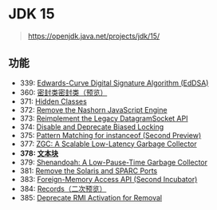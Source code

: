 # JDK 15

> https://openjdk.java.net/projects/jdk/15/

## 功能

* 339:  [Edwards-Curve Digital Signature Algorithm (EdDSA)](https://openjdk.java.net/jeps/339) 
* 360:  [密封类密封类（预览）](编程语言/Java/Javalang/openjdk/功能特性和语法糖/密封类.md)
* 371:  [Hidden Classes](https://openjdk.java.net/jeps/371) 
* 372:  [Remove the Nashorn JavaScript Engine](https://openjdk.java.net/jeps/372) 
* 373:  [Reimplement the Legacy DatagramSocket API](https://openjdk.java.net/jeps/373) 
* 374:  [Disable and Deprecate Biased Locking](https://openjdk.java.net/jeps/374) 
* 375:  [Pattern Matching for instanceof (Second Preview)](https://openjdk.java.net/jeps/375) 
* 377:  [ZGC: A Scalable Low-Latency Garbage Collector](https://openjdk.java.net/jeps/377) 
* **378:  [文本块](编程语言/Java/Javalang/openjdk/功能特性和语法糖/文本块.md)**
* 379:  [Shenandoah: A Low-Pause-Time Garbage Collector](https://openjdk.java.net/jeps/379) 
* 381:  [Remove the Solaris and SPARC Ports](https://openjdk.java.net/jeps/381) 
* 383:  [Foreign-Memory Access API (Second Incubator)](https://openjdk.java.net/jeps/383) 
* 384:  [Records（二次预览）](编程语言/Java/Javalang/openjdk/功能特性和语法糖/Record.md)
* 385:  [Deprecate RMI Activation for Removal](https://openjdk.java.net/jeps/385) 
